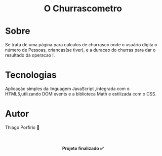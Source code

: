 <h1 align="center">O Churrascometro</h1>

# Sobre
<p>Se trata de uma página para calculos de churrasco onde o usuário digita o número de Pessoas, criancas(se tiver), e a duracao do churras para dar o resultado da operacao !.</p>

# Tecnologias

<p>Aplicação simples da linguagem JavaScript ,integrada com o HTML5,utilizando DOM events e a biblioteca Math e estilizada com o CSS.</p>

# Autor

<p>Thiago Porfirio 🚀</p>
<br>
<h4 align="center">Projeto finalizado ✅</h4>
